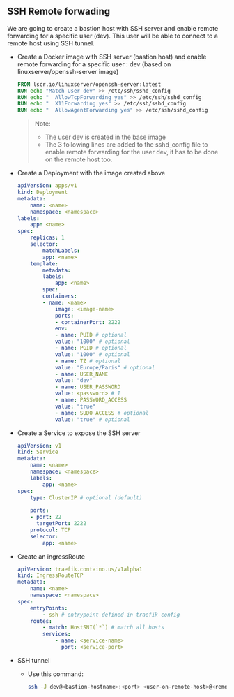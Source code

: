 ## SSH Remote forwading

We are going to create a bastion host with SSH server and enable remote forwarding for a specific user (dev). This user will be able to connect to a remote host using SSH tunnel.

- Create a Docker image with SSH server (bastion host) and enable remote forwarding for a specific user : dev (based on linuxserver/openssh-server image)

    ```Dockerfile
    FROM lscr.io/linuxserver/openssh-server:latest
    RUN echo "Match User dev" >> /etc/ssh/sshd_config
    RUN echo "  AllowTcpForwarding yes" >> /etc/ssh/sshd_config
    RUN echo "  X11Forwarding yes" >> /etc/ssh/sshd_config
    RUN echo "  AllowAgentForwarding yes" >> /etc/ssh/sshd_config
    ```
    >Note:
    >- The user dev is created in the base image
    >- The 3 following lines are added to the sshd_config file to enable remote forwarding for the user dev, it has to be done on the remote host too.

- Create a Deployment with the image created above

    ```yaml
    apiVersion: apps/v1
    kind: Deployment
    metadata:
        name: <name>
        namespace: <namespace>
    labels:
        app: <name>
    spec:
        replicas: 1
        selector:
            matchLabels:
            app: <name>
        template:
            metadata:
            labels:
                app: <name>
            spec:
            containers:
            - name: <name>
                image: <image-name>
                ports:
                - containerPort: 2222
                env:
                - name: PUID # optional
                value: "1000" # optional
                - name: PGID # optional
                value: "1000" # optional
                - name: TZ # optional
                value: "Europe/Paris" # optional
                - name: USER_NAME
                value: "dev"
                - name: USER_PASSWORD
                value: <password> # I
                - name: PASSWORD_ACCESS
                value: "true"
                - name: SUDO_ACCESS # optional
                value: "true" # optional
    ```

- Create a Service to expose the SSH server 

    ```yaml
    apiVersion: v1
    kind: Service
    metadata:
        name: <name>
        namespace: <namespace> 
        labels:
            app: <name>
    spec:
        type: ClusterIP # optional (default)
        
        ports:
        - port: 22 
          targetPort: 2222 
        protocol: TCP
        selector:
            app: <name>
    ```

- Create an ingressRoute 

    ```yaml
    apiVersion: traefik.containo.us/v1alpha1
    kind: IngressRouteTCP
    metadata:
        name: <name>
        namespace: <namespace>
    spec:
        entryPoints:
            - ssh # entrypoint defined in traefik config
        routes:
            - match: HostSNI(`*`) # match all hosts
            services:
                - name: <service-name>
                  port: <service-port>
    ```

- SSH tunnel

    - Use this command:

        ```bash
        ssh -J dev@<bastion-hostname>:<port> <user-on-remote-host>@<remote-hostname>
        ```